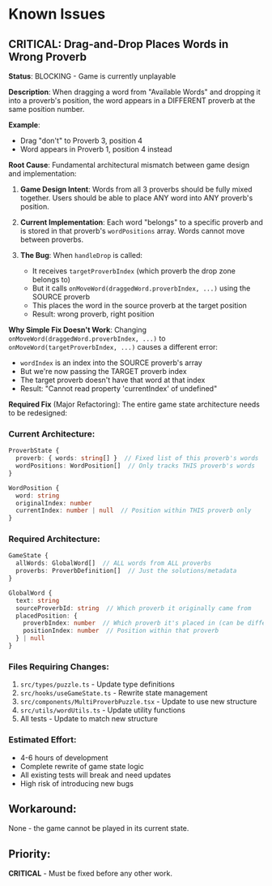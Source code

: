 # Known Issues

## CRITICAL: Drag-and-Drop Places Words in Wrong Proverb

**Status**: BLOCKING - Game is currently unplayable

**Description**:
When dragging a word from "Available Words" and dropping it into a proverb's position, the word appears in a DIFFERENT proverb at the same position number.

**Example**:
- Drag "don't" to Proverb 3, position 4
- Word appears in Proverb 1, position 4 instead

**Root Cause**:
Fundamental architectural mismatch between game design and implementation:

1. **Game Design Intent**: Words from all 3 proverbs should be fully mixed together. Users should be able to place ANY word into ANY proverb's position.

2. **Current Implementation**: Each word "belongs" to a specific proverb and is stored in that proverb's `wordPositions` array. Words cannot move between proverbs.

3. **The Bug**: When `handleDrop` is called:
   - It receives `targetProverbIndex` (which proverb the drop zone belongs to)
   - But it calls `onMoveWord(draggedWord.proverbIndex, ...)` using the SOURCE proverb
   - This places the word in the source proverb at the target position
   - Result: wrong proverb, right position

**Why Simple Fix Doesn't Work**:
Changing `onMoveWord(draggedWord.proverbIndex, ...)` to `onMoveWord(targetProverbIndex, ...)` causes a different error:
- `wordIndex` is an index into the SOURCE proverb's array
- But we're now passing the TARGET proverb index
- The target proverb doesn't have that word at that index
- Result: "Cannot read property 'currentIndex' of undefined"

**Required Fix** (Major Refactoring):
The entire game state architecture needs to be redesigned:

### Current Architecture:
```typescript
ProverbState {
  proverb: { words: string[] }  // Fixed list of this proverb's words
  wordPositions: WordPosition[]  // Only tracks THIS proverb's words
}

WordPosition {
  word: string
  originalIndex: number
  currentIndex: number | null  // Position within THIS proverb only
}
```

### Required Architecture:
```typescript
GameState {
  allWords: GlobalWord[]  // ALL words from ALL proverbs
  proverbs: ProverbDefinition[]  // Just the solutions/metadata
}

GlobalWord {
  text: string
  sourceProverbId: string  // Which proverb it originally came from
  placedPosition: {
    proverbIndex: number  // Which proverb it's placed in (can be different!)
    positionIndex: number  // Position within that proverb
  } | null
}
```

### Files Requiring Changes:
1. `src/types/puzzle.ts` - Update type definitions
2. `src/hooks/useGameState.ts` - Rewrite state management
3. `src/components/MultiProverbPuzzle.tsx` - Update to use new structure
4. `src/utils/wordUtils.ts` - Update utility functions
5. All tests - Update to match new structure

### Estimated Effort:
- 4-6 hours of development
- Complete rewrite of game state logic
- All existing tests will break and need updates
- High risk of introducing new bugs

## Workaround:
None - the game cannot be played in its current state.

## Priority:
**CRITICAL** - Must be fixed before any other work.
